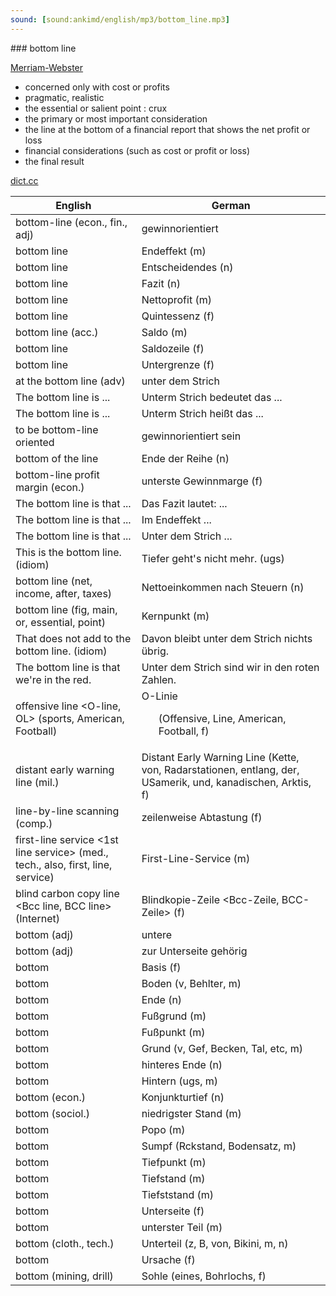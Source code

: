 ```yaml
---
sound: [sound:ankimd/english/mp3/bottom_line.mp3]
---
```


\### bottom line

[Merriam-Webster](https://www.merriam-webster.com/dictionary/bottom+line)

- concerned only with cost or profits
- pragmatic, realistic
- the essential or salient point : crux
- the primary or most important consideration
- the line at the bottom of a financial report that shows the net profit or loss
- financial considerations (such as cost or profit or loss)
- the final result

[dict.cc](https://www.dict.cc/bottom+line)

| English        | German       |
| -------------- | ------------ |
| bottom-line (econ., fin., adj) | gewinnorientiert |
| bottom line | Endeffekt (m) |
| bottom line | Entscheidendes (n) |
| bottom line | Fazit (n) |
| bottom line | Nettoprofit (m) |
| bottom line | Quintessenz (f) |
| bottom line (acc.) | Saldo (m) |
| bottom line | Saldozeile (f) |
| bottom line | Untergrenze (f) |
| at the bottom line (adv) | unter dem Strich |
| The bottom line is ... | Unterm Strich bedeutet das ... |
| The bottom line is ... | Unterm Strich heißt das ... |
| to be bottom-line oriented | gewinnorientiert sein |
| bottom of the line | Ende der Reihe (n) |
| bottom-line profit margin (econ.) | unterste Gewinnmarge (f) |
| The bottom line is that ... | Das Fazit lautet: ... |
| The bottom line is that ... | Im Endeffekt ... |
| The bottom line is that ... | Unter dem Strich ... |
| This is the bottom line. (idiom) | Tiefer geht's nicht mehr. (ugs) |
| bottom line (net, income, after, taxes) | Nettoeinkommen nach Steuern (n) |
| bottom line (fig, main, or, essential, point) | Kernpunkt (m) |
| That does not add to the bottom line. (idiom) | Davon bleibt unter dem Strich nichts übrig. |
| The bottom line is that we're in the red. | Unter dem Strich sind wir in den roten Zahlen. |
| offensive line <O-line, OL> (sports, American, Football) | O-Linie <OL> (Offensive, Line, American, Football, f) |
| distant early warning line <DEW line> (mil.) | Distant Early Warning Line <DEW-Line> (Kette, von, Radarstationen, entlang, der, USamerik, und, kanadischen, Arktis, f) |
| line-by-line scanning (comp.) | zeilenweise Abtastung (f) |
| first-line service <1st line service> (med., tech., also, first, line, service) | First-Line-Service (m) |
| blind carbon copy line <Bcc line, BCC line> (Internet) | Blindkopie-Zeile <Bcc-Zeile, BCC-Zeile> (f) |
| bottom (adj) | untere |
| bottom (adj) | zur Unterseite gehörig |
| bottom | Basis (f) |
| bottom | Boden (v, Behlter, m) |
| bottom | Ende (n) |
| bottom | Fußgrund (m) |
| bottom | Fußpunkt (m) |
| bottom | Grund (v, Gef, Becken, Tal, etc, m) |
| bottom | hinteres Ende (n) |
| bottom | Hintern (ugs, m) |
| bottom (econ.) | Konjunkturtief (n) |
| bottom (sociol.) | niedrigster Stand (m) |
| bottom | Popo (m) |
| bottom | Sumpf (Rckstand, Bodensatz, m) |
| bottom | Tiefpunkt (m) |
| bottom | Tiefstand (m) |
| bottom | Tiefststand (m) |
| bottom | Unterseite (f) |
| bottom | unterster Teil (m) |
| bottom (cloth., tech.) | Unterteil (z, B, von, Bikini, m, n) |
| bottom | Ursache (f) |
| bottom (mining, drill) | Sohle (eines, Bohrlochs, f) |

